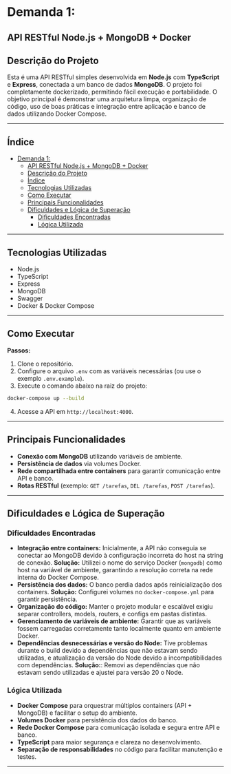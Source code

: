 
# Demanda 1:
## API RESTful Node.js + MongoDB + Docker

## Descrição do Projeto

Esta é uma API RESTful simples desenvolvida em **Node.js** com **TypeScript** e **Express**, conectada a um banco de dados **MongoDB**. O projeto foi completamente dockerizado, permitindo fácil execução e portabilidade. O objetivo principal é demonstrar uma arquitetura limpa, organização de código, uso de boas práticas e integração entre aplicação e banco de dados utilizando Docker Compose.

---

## Índice

- [Demanda 1:](#demanda-1)
  - [API RESTful Node.js + MongoDB + Docker](#api-restful-nodejs--mongodb--docker)
  - [Descrição do Projeto](#descrição-do-projeto)
  - [Índice](#índice)
  - [Tecnologias Utilizadas](#tecnologias-utilizadas)
  - [Como Executar](#como-executar)
  - [Principais Funcionalidades](#principais-funcionalidades)
  - [Dificuldades e Lógica de Superação](#dificuldades-e-lógica-de-superação)
    - [Dificuldades Encontradas](#dificuldades-encontradas)
    - [Lógica Utilizada](#lógica-utilizada)

---

## Tecnologias Utilizadas

- Node.js
- TypeScript
- Express
- MongoDB
- Swagger
- Docker \& Docker Compose

---

## Como Executar

**Passos:**

1. Clone o repositório.
2. Configure o arquivo `.env` com as variáveis necessárias (ou use o exemplo `.env.example`).
3. Execute o comando abaixo na raiz do projeto:

```bash
docker-compose up --build
```

4. Acesse a API em `http://localhost:4000`.

---

## Principais Funcionalidades

- **Conexão com MongoDB** utilizando variáveis de ambiente.
- **Persistência de dados** via volumes Docker.
- **Rede compartilhada entre containers** para garantir comunicação entre API e banco.
- **Rotas RESTful** (exemplo: `GET /tarefas`, `DEL /tarefas`, `POST /tarefas`).

---

## Dificuldades e Lógica de Superação

### Dificuldades Encontradas

- **Integração entre containers:** Inicialmente, a API não conseguia se conectar ao MongoDB devido à configuração incorreta do host na string de conexão.
**Solução:** Utilizei o nome do serviço Docker (`mongodb`) como host na variável de ambiente, garantindo a resolução correta na rede interna do Docker Compose.
- **Persistência dos dados:** O banco perdia dados após reinicialização dos containers.
**Solução:** Configurei volumes no `docker-compose.yml` para garantir persistência.
- **Organização do código:** Manter o projeto modular e escalável exigiu separar controllers, models, routers, e configs em pastas distintas.
- **Gerenciamento de variáveis de ambiente:** Garantir que as variáveis fossem carregadas corretamente tanto localmente quanto em ambiente Docker.
- **Dependências desnecessárias e versão do Node:** Tive problemas durante o build devido a dependências que não estavam sendo utilizadas, e atualização da versão do Node devido a incompatibilidades com dependências.
**Solução:**: Removi as dependências que não estavam sendo utilizadas e ajustei para versão 20 o Node.
### Lógica Utilizada

- **Docker Compose** para orquestrar múltiplos containers (API + MongoDB) e facilitar o setup do ambiente.
- **Volumes Docker** para persistência dos dados do banco.
- **Rede Docker Compose** para comunicação isolada e segura entre API e banco.
- **TypeScript** para maior segurança e clareza no desenvolvimento.
- **Separação de responsabilidades** no código para facilitar manutenção e testes.

---




